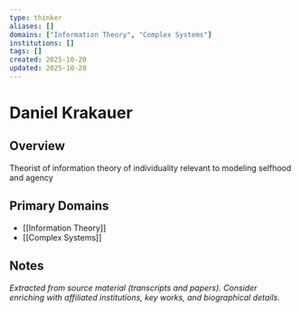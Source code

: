 ```yaml
---
type: thinker
aliases: []
domains: ["Information Theory", "Complex Systems"]
institutions: []
tags: []
created: 2025-10-20
updated: 2025-10-20
---
```


# Daniel Krakauer

## Overview

Theorist of information theory of individuality relevant to modeling selfhood and agency

## Primary Domains

- [[Information Theory]]
- [[Complex Systems]]

## Notes

*Extracted from source material (transcripts and papers). Consider enriching with affiliated institutions, key works, and biographical details.*
